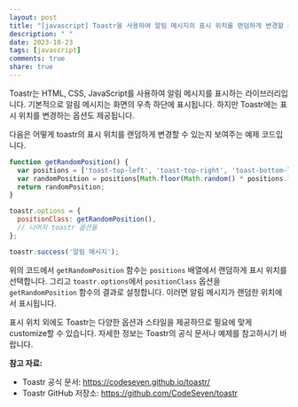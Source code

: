 ```yaml
---
layout: post
title: "[javascript] Toastr을 사용하여 알림 메시지의 표시 위치를 랜덤하게 변경할 수 있나요?"
description: " "
date: 2023-10-23
tags: [javascript]
comments: true
share: true
---
```


Toastr는 HTML, CSS, JavaScript를 사용하여 알림 메시지를 표시하는 라이브러리입니다. 기본적으로 알림 메시지는 화면의 우측 하단에 표시됩니다. 하지만 Toastr에는 표시 위치를 변경하는 옵션도 제공됩니다.

다음은 어떻게 toastr의 표시 위치를 랜덤하게 변경할 수 있는지 보여주는 예제 코드입니다.

```javascript
function getRandomPosition() {
  var positions = ['toast-top-left', 'toast-top-right', 'toast-bottom-left', 'toast-bottom-right'];
  var randomPosition = positions[Math.floor(Math.random() * positions.length)];
  return randomPosition;
}

toastr.options = {
  positionClass: getRandomPosition(),
  // 나머지 toastr 옵션들
};

toastr.success('알림 메시지');
```

위의 코드에서 `getRandomPosition` 함수는 `positions` 배열에서 랜덤하게 표시 위치를 선택합니다. 그리고 `toastr.options`에서 `positionClass` 옵션을 `getRandomPosition` 함수의 결과로 설정합니다. 이러면 알림 메시지가 랜덤한 위치에서 표시됩니다.

표시 위치 외에도 Toastr는 다양한 옵션과 스타일을 제공하므로 필요에 맞게 customize할 수 있습니다. 자세한 정보는 Toastr의 공식 문서나 예제를 참고하시기 바랍니다.

**참고 자료:**
- Toastr 공식 문서: https://codeseven.github.io/toastr/
- Toastr GitHub 저장소: https://github.com/CodeSeven/toastr